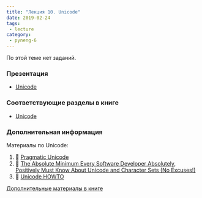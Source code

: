```yaml
---
title: "Лекция 10. Unicode"
date: 2019-02-24
tags:
 - lecture
category:
 - pyneng-6
---
```


По этой теме нет заданий.

### Презентация

* [Unicode](https://gitpitch.com/natenka/pyneng-slides/py3-unicode)

### Соответствующие разделы в книге

* [Unicode](https://natenka.gitbook.io/pyneng/part_iv/16_unicode)

### Дополнительная информация

Материалы по Unicode:

1.  &#128013; [Pragmatic Unicode](https://nedbatchelder.com/text/unipain.html)
2.  &#129417; [The Absolute Minimum Every Software Developer Absolutely, Positively Must Know About Unicode and Character Sets (No Excuses!)](https://www.joelonsoftware.com/2003/10/08/the-absolute-minimum-every-software-developer-absolutely-positively-must-know-about-unicode-and-character-sets-no-excuses/)
3.  &#128013; [Unicode HOWTO](https://docs.python.org/3/howto/unicode.html)


[Дополнительные материалы в книге](https://natenka.gitbook.io/pyneng/part_iv/16_unicode/further_reading)

